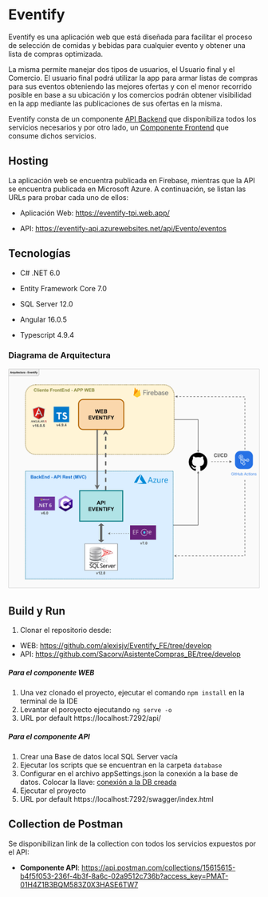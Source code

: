 # Eventify

Eventify es una aplicación web que está diseñada para facilitar el proceso de selección de comidas y bebidas para cualquier evento y obtener una lista de compras optimizada.

La misma permite manejar dos tipos de usuarios, el Usuario final y el Comercio. El usuario final podrá utilizar la app para armar listas de compras para sus eventos obteniendo las mejores ofertas y con el menor recorrido posible en base a su ubicación y los comercios podrán obtener visibilidad en la app mediante las publicaciones de sus ofertas en la misma.

Eventify consta de un componente [API Backend](https://github.com/Sacorv/AsistenteCompras_BE/tree/v1.1.0-RC1) que disponibiliza todos los servicios necesarios y por otro lado, un [Componente Frontend](https://github.com/alexisjv/Eventify_FE/tree/master) que consume dichos servicios.


## Hosting

La aplicación web se encuentra publicada en Firebase, mientras que la API se encuentra publicada en Microsoft Azure. A continuación, se listan las URLs para probar cada uno de ellos:

* Aplicación Web: https://eventify-tpi.web.app/

* API: https://eventify-api.azurewebsites.net/api/Evento/eventos


## Tecnologías

- C# .NET 6.0

- Entity Framework Core 7.0

- SQL Server 12.0

- Angular 16.0.5

- Typescript 4.9.4


### Diagrama de Arquitectura

![diagrama](./documents/diagrama-eventify.png)


## Build y Run

1. Clonar el repositorio desde:
- WEB: https://github.com/alexisjv/Eventify_FE/tree/develop
- API: https://github.com/Sacorv/AsistenteCompras_BE/tree/develop

##### Para el componente WEB

1. Una vez clonado el proyecto, ejecutar el comando `npm install` en la terminal de la IDE
2. Levantar el poroyecto ejecutando `ng serve -o`
4. URL por default https://localhost:7292/api/

##### Para el componente API

1. Crear una Base de datos local SQL Server vacía
2. Ejecutar los scripts que se encuentran en la carpeta `database`
3. Configurar en el archivo appSettings.json la conexión a la base de datos. Colocar la llave: [conexión a la DB creada](https://github.com/Sacorv/AsistenteCompras_BE/blob/develop/AsistenteCompras_API/AsistenteCompras_API/appsettings.json) 
4. Ejecutar el proyecto
5. URL por default https://localhost:7292/swagger/index.html

## Collection de Postman

Se disponibilizan link de la collection con todos los servicios expuestos por el API:

- **Componente API**: https://api.postman.com/collections/15615615-b4f5f053-236f-4b3f-8a6c-02a9512c736b?access_key=PMAT-01H4Z1B3BQM583Z0X3HASE6TW7

